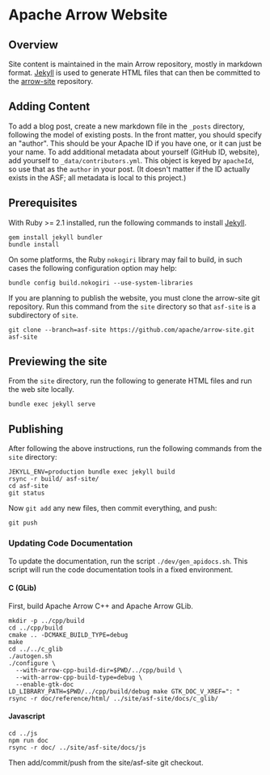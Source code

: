 <!---
  Licensed to the Apache Software Foundation (ASF) under one
  or more contributor license agreements.  See the NOTICE file
  distributed with this work for additional information
  regarding copyright ownership.  The ASF licenses this file
  to you under the Apache License, Version 2.0 (the
  "License"); you may not use this file except in compliance
  with the License.  You may obtain a copy of the License at

    http://www.apache.org/licenses/LICENSE-2.0

  Unless required by applicable law or agreed to in writing,
  software distributed under the License is distributed on an
  "AS IS" BASIS, WITHOUT WARRANTIES OR CONDITIONS OF ANY
  KIND, either express or implied.  See the License for the
  specific language governing permissions and limitations
  under the License.
-->

# Apache Arrow Website

## Overview

Site content is maintained in the main Arrow repository, mostly in markdown
format. [Jekyll](https://jekyllrb.com/) is used to generate HTML files that can
then be committed to the [arrow-site](https://github.com/apache/arrow-site)
repository.

## Adding Content

To add a blog post, create a new markdown file in the `_posts` directory, following the model of existing posts. In the front matter, you should specify an "author". This should be your Apache ID if you have one, or it can just be your name. To add additional metadata about yourself (GitHub ID, website), add yourself to `_data/contributors.yml`. This object is keyed by `apacheId`, so use that as the `author` in your post. (It doesn't matter if the ID actually exists in the ASF; all metadata is local to this project.)

## Prerequisites

With Ruby >= 2.1 installed, run the following commands to install
[Jekyll](https://jekyllrb.com/).

```shell
gem install jekyll bundler
bundle install
```

On some platforms, the Ruby `nokogiri` library may fail to build, in
such cases the following configuration option may help:

```
bundle config build.nokogiri --use-system-libraries
```

If you are planning to publish the website, you must clone the arrow-site git
repository. Run this command from the `site` directory so that `asf-site` is a
subdirectory of `site`.

```shell
git clone --branch=asf-site https://github.com/apache/arrow-site.git asf-site
```

## Previewing the site

From the `site` directory, run the following to generate HTML files and run the
web site locally.

```
bundle exec jekyll serve
```

## Publishing

After following the above instructions, run the following commands from the
`site` directory:

```shell
JEKYLL_ENV=production bundle exec jekyll build
rsync -r build/ asf-site/
cd asf-site
git status
```

Now `git add` any new files, then commit everything, and push:

```
git push
```

### Updating Code Documentation

To update the documentation, run the script `./dev/gen_apidocs.sh`. This script
will run the code documentation tools in a fixed environment.

#### C (GLib)

First, build Apache Arrow C++ and Apache Arrow GLib.

```
mkdir -p ../cpp/build
cd ../cpp/build
cmake .. -DCMAKE_BUILD_TYPE=debug
make
cd ../../c_glib
./autogen.sh
./configure \
  --with-arrow-cpp-build-dir=$PWD/../cpp/build \
  --with-arrow-cpp-build-type=debug \
  --enable-gtk-doc
LD_LIBRARY_PATH=$PWD/../cpp/build/debug make GTK_DOC_V_XREF=": "
rsync -r doc/reference/html/ ../site/asf-site/docs/c_glib/
```

#### Javascript

```
cd ../js
npm run doc
rsync -r doc/ ../site/asf-site/docs/js
```

Then add/commit/push from the site/asf-site git checkout.
